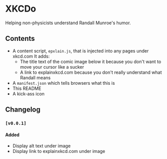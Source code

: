 # XKCDo
Helping non-physicists understand Randall Munroe's humor.

## Contents

* A content script, `epxlain.js`, that is injected into any pages under xkcd.com
 It adds:
  - The title text of the comic image below it because you don't want to move your cursor like a sucker
  - A link to explainxkcd.com because you don't really understand what Randall means
* A `manifest.json` which tells browsers what this is
* This README
* A kick-ass icon


## Changelog

### `[v0.0.1]`
#### Added
 - Display alt text under image
 - Display link to explainxkcd.com under image
